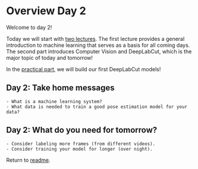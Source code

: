 # Overview Day 2

Welcome to day 2!

Today we will start with [two lectures](Day2_Lectures.md). The first lecture provides a general introduction to machine learning that serves as a basis for all coming days. The second part introduces Computer Vision and DeepLabCut, which is the major topic of today and tomorrow!

In the [practical part](Day2_Practicals.md), we will build our first DeepLabCut models!

## Day 2: Take home messages

```{Tip}
- What is a machine learning system?
- What data is needed to train a good pose estimation model for your data?
```

## Day 2: What do you need for tomorrow?

```{important}
- Consider labeling more frames (from different videos).
- Consider training your model for longer (over night).
```



Return to [readme](../README.md).
